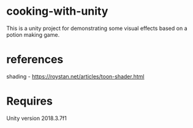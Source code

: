 # cooking-with-unity

This is a unity project for demonstrating some visual effects based on a potion making game. 


# references
shading - https://roystan.net/articles/toon-shader.html

# Requires
Unity version 2018.3.7f1
